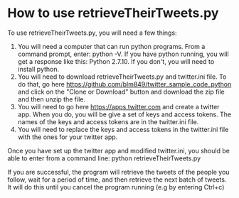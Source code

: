 # How to use retrieveTheirTweets.py

To use retrieveTheirTweets.py, you will need a few things:

1) You will need a computer that can run python programs. From a command prompt, enter: python -V. If you have python
running, you will get a response like this: Python 2.7.10. If you don't, you will need to install python.
2) You will need to download retrieveTheirTweets.py and twitter.ini file. To do that, go here 
https://github.com/blm849/twitter_sample_code_python and click on the "Clone or Download" button
and download the zip file and then unzip the file.
3) You will need to go here https://apps.twitter.com and create a twitter app. When you do, you will be give a set of keys and access tokens.
The names of the keys and access tokens are in the twitter.ini file. 
4) You will need to replace the keys and access tokens in the twitter.ini file with the ones for your twitter app.

Once you have set up the twitter app and modified twitter.ini, you should be able to enter from a command line:
python retrieveTheirTweets.py

If you are successful, the program will retrieve the tweets of the people you follow, wait for a period of time,
and then retrieve the next batch of tweets. It will do this until you cancel the program running (e.g
by entering Ctrl+c)



